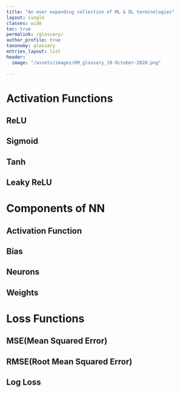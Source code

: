 ```yaml
---
title: "An ever expanding collection of ML & DL terminologies"
layout: single
classes: wide
toc: true
permalink: /glossary/
author_profile: true
taxonomy: glossary
entries_layout: list
header:
  image: "/assets/images/KM_glossary_19-October-2020.png"
  
---
```


# Activation Functions

## ReLU

## Sigmoid

## Tanh

## Leaky ReLU


# Components of NN

## Activation Function

## Bias

## Neurons

## Weights


# Loss Functions

## MSE(Mean Squared Error)

## RMSE(Root Mean Squared Error)

## Log Loss